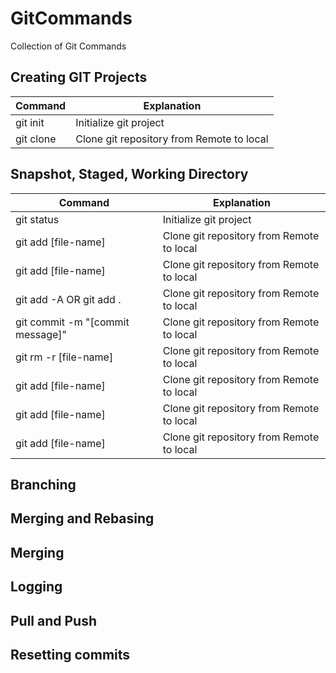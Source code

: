 # GitCommands
Collection of Git Commands


## <a name='git'>Creating GIT Projects</a>
|               Command                           |                             Explanation                   |
| ------------------------------------------------| ----------------------------------------------------------|
| git init                                        | Initialize git project                                    |
| git clone                                       | Clone git repository from Remote to local                 |


## <a name='snapshot'>Snapshot, Staged, Working Directory</a>
|               Command                           |                             Explanation                   |
| ------------------------------------------------| ----------------------------------------------------------|
| git status                                      | Initialize git project                                    |
| git add [file-name]                             | Clone git repository from Remote to local                 |
| git add [file-name]                             | Clone git repository from Remote to local                 |
| git add -A OR git add .                            | Clone git repository from Remote to local                 |
| git commit -m "[commit message]"                            | Clone git repository from Remote to local                 |
| git rm -r [file-name]                            | Clone git repository from Remote to local                 |
| git add [file-name]                             | Clone git repository from Remote to local                 |
| git add [file-name]                             | Clone git repository from Remote to local                 |
| git add [file-name]                             | Clone git repository from Remote to local                 |


## <a name='branching'>Branching</a>





## <a name='branching&rebasing'>Merging and Rebasing</a>




## <a name='branching'>Merging</a>



## <a name='logging'>Logging</a>



## <a name='pull&push'>Pull and Push</a>




## <a name='resetting'>Resetting commits</a>
